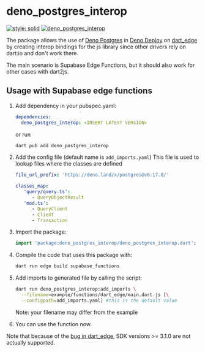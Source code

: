 # deno_postgres_interop
[![style: solid](https://img.shields.io/badge/style-solid-orange)](https://pub.dev/packages/solid_lints)
[![deno_postgres_interop](https://nokycucwgzweensacwfy.supabase.co/functions/v1/get_project_badge?projectId=241)](https://nokycucwgzweensacwfy.supabase.co/functions/v1/get_project_url?projectId=241)

The package allows the use
of [Deno Postgres](https://deno.land/x/postgres)
in [Deno Deploy](https://deno.com/deploy)
on [dart_edge](https://docs.dartedge.dev/)
by creating interop bindings for the js library
since other drivers rely on dart:io and don't work there.

The main scenario is Supabase Edge Functions, but it should also work for other cases with dart2js.

## Usage with Supabase edge functions
1. Add dependency in your pubspec.yaml:
   ```yaml
   dependencies:
     deno_postgres_interop: <INSERT LATEST VERSION>
   ```

   or run

   ```bash
   dart pub add deno_postgres_interop
   ```

2. Add the config file (default name is `add_imports.yaml`)
   This file is used to lookup files where the classes are defined
   ```yaml
   file_url_prefix: 'https://deno.land/x/postgres@v0.17.0/'

   classes_map:
      'query/query.ts':
         - QueryObjectResult
      'mod.ts':
         - QueryClient
         - Client
         - Transaction
   ```

3. Import the package:
   ```dart
   import 'package:deno_postgres_interop/deno_postgres_interop.dart';
   ```

4. Compile the code that uses this package with:
   ```bash
   dart run edge build supabase_functions
   ```

5. Add imports to generated file by calling the script:
   ```bash
   dart run deno_postgres_interop:add_imports \
     --filename=example/functions/dart_edge/main.dart.js [\
     --configpath=add_imports.yaml] #this is the default value
   ```
   Note: your filename may differ from the example

6. You can use the function now.

Note that because of the [bug in dart_edge](https://github.com/invertase/dart_edge/issues/50), SDK versions >= 3.1.0 are not actually supported.
